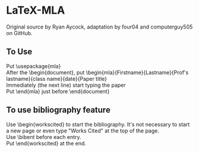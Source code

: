 LaTeX-MLA
=========

Original source by Ryan Aycock, adaptation by four04 and computerguy505 on GitHub.

<b>To Use</b>
------

Put \usepackage{mla}<br>
After the \begin{document}, put \begin{mla}{Firstname}{Lastname}{Prof's lastname}{class name}{date}{Paper title}<br>
Immediately (the next line) start typing the paper<br>
Put \end{mla} just before \end{document}<br>

<b>To use bibliography feature</b>
---------------------------
Use \begin{workscited} to start the bibliography.  It's not necessary to start a new page or even type "Works Cited" at the top of the page.<br>
Use \bibent before each entry.<br>
Put \end{workscited} at the end.<br>